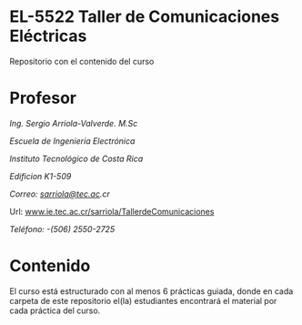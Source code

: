 # EL-5522 Taller de Comunicaciones Eléctricas
Repositorio con el contenido del curso

# Profesor
_Ing. Sergio Arriola-Valverde. M.Sc_

_Escuela de Ingeniería Electrónica_

_Instituto Tecnológico de Costa Rica_

_Edificion K1-509_

_Correo: sarriola@tec.ac.cr_

Url: www.ie.tec.ac.cr/sarriola/TallerdeComunicaciones

_Teléfono: -(506) 2550-2725_

# Contenido

El curso está estructurado con al menos 6 prácticas guiada, donde en cada carpeta de este repositorio el(la) estudiantes encontrará el material por cada práctica del curso.


